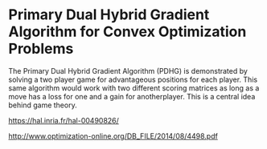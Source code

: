 # Primary Dual Hybrid Gradient Algorithm for Convex Optimization Problems

The Primary Dual Hybrid Gradient Algorithm (PDHG) is demonstrated by solving a two player game for advantageous positions for each 
player.  This same algorithm would work with two different scoring matrices as long as a move has a loss for one and a gain for            anotherplayer.  This is a central idea behind game theory.  
    
https://hal.inria.fr/hal-00490826/
    
http://www.optimization-online.org/DB_FILE/2014/08/4498.pdf
